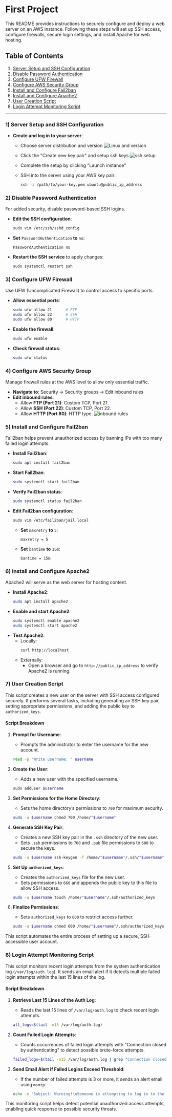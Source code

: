 # First Project

This README provides instructions to securely configure and deploy a web server on an AWS instance. Following these steps will set up SSH access, configure firewalls, secure login settings, and install Apache for web hosting.

## Table of Contents
1. [Server Setup and SSH Configuration](#1-server-setup-and-ssh-configuration)
2. [Disable Password Authentication](#2-disable-password-authentication)
3. [Configure UFW Firewall](#3-configure-ufw-firewall)
4. [Configure AWS Security Group](#4-configure-aws-security-group)
5. [Install and Configure Fail2ban](#5-install-and-configure-fail2ban)
6. [Install and Configure Apache2](#6-install-and-configure-apache2)
7. [User Creation Script](#7-user-creation-script)
6. [Login Attempt Monitoring Script](#8-login-attempt-monitoring-script)

---

### 1) Server Setup and SSH Configuration
- **Create and log in to your server**:
  - Choose server distribution and version
    ![Linux and version](./imgs/aws_1.png)

  - Click the "Create new key pair" and setup ssh keys
    ![ssh setup](./imgs/aws_2.png)

  - Complete the setup by clicking "Launch instance"

  - SSH into the server using your AWS key pair:
    ```bash
    ssh -i /path/to/your-key.pem ubuntu@public_ip_address
    ```

### 2) Disable Password Authentication
For added security, disable password-based SSH logins.

- **Edit the SSH configuration**:
  ```bash
  sudo vim /etc/ssh/sshd_config
  ```
- **Set** `PasswordAuthentication` **to** `no`:
  ```plaintext
  PasswordAuthentication no
  ```
- **Restart the SSH service** to apply changes:
  ```bash
  sudo systemctl restart ssh
  ```

### 3) Configure UFW Firewall
Use UFW (Uncomplicated Firewall) to control access to specific ports.

- **Allow essential ports**:
  ```bash
  sudo ufw allow 21      # FTP
  sudo ufw allow 22      # SSH
  sudo ufw allow 80      # HTTP
  ```
- **Enable the firewall**:
  ```bash
  sudo ufw enable
  ```
- **Check firewall status**:
  ```bash
  sudo ufw status
  ```

### 4) Configure AWS Security Group
Manage firewall rules at the AWS level to allow only essential traffic.

- **Navigate to**: Security -> Security groups -> Edit inbound rules
- **Edit inbound rules**:
  - Allow **FTP (Port 21)**: Custom TCP, Port 21.
  - Allow **SSH (Port 22)**: Custom TCP, Port 22.
  - Allow **HTTP (Port 80)**: HTTP type.
  ![inbound rules](./imgs/aws_3.png)

### 5) Install and Configure Fail2ban
Fail2ban helps prevent unauthorized access by banning IPs with too many failed login attempts.

- **Install Fail2ban**:
  ```bash
  sudo apt install fail2ban
  ```
- **Start Fail2ban**:
  ```bash
  sudo systemctl start fail2ban
  ```
- **Verify Fail2ban status**:
  ```bash
  sudo systemctl status fail2ban
  ```
- **Edit Fail2ban configuration**:
  ```bash
  sudo vim /etc/fail2ban/jail.local
  ```
  - **Set** `maxretry` **to** `5`:
    ```plaintext
    maxretry = 5
    ```
  - **Set** `bantime` **to** `15m`:
    ```plaintext
    bantime = 15m
    ```

### 6) Install and Configure Apache2
Apache2 will serve as the web server for hosting content.

- **Install Apache2**:
  ```bash
  sudo apt install apache2
  ```
- **Enable and start Apache2**:
  ```bash
  sudo systemctl enable apache2
  sudo systemctl start apache2
  ```
- **Test Apache2**:
  - Locally: 
    ```bash
    curl http://localhost
    ```
  - Externally:
    - Open a browser and go to `http://public_ip_address` to verify Apache2 is running.

### 7) User Creation Script

This script creates a new user on the server with SSH access configured securely. It performs several tasks, including generating an SSH key pair, setting appropriate permissions, and adding the public key to `authorized_keys`.

#### Script Breakdown

1. **Prompt for Username**:
   - Prompts the administrator to enter the username for the new account.
   ```bash
   read -p "Write username: " username
   ```

2. **Create the User**:
   - Adds a new user with the specified username.
   ```bash
   sudo adduser $username
   ```

3. **Set Permissions for the Home Directory**:
   - Sets the home directory’s permissions to `700` for maximum security.
   ```bash
   sudo -u $username chmod 700 /home/"$username"
   ```

4. **Generate SSH Key Pair**:
   - Creates a new SSH key pair in the `.ssh` directory of the new user.
   - Sets `.ssh` permissions to `700` and `.pub` file permissions to `600` to secure the keys.
   ```bash
   sudo -u $username ssh-keygen -f /home/"$username"/.ssh/"$username"
   ```

5. **Set Up `authorized_keys`**:
   - Creates the `authorized_keys` file for the new user.
   - Sets permissions to `660` and appends the public key to this file to allow SSH access.
   ```bash
   sudo -u $username touch /home/"$username"/.ssh/authorized_keys
   ```

6. **Finalize Permissions**:
   - Sets `authorized_keys` to `600` to restrict access further.
   ```bash
   sudo -u $username chmod 600 /home/"$username"/.ssh/authorized_keys
   ```

This script automates the entire process of setting up a secure, SSH-accessible user account.

### 8) Login Attempt Monitoring Script

This script monitors recent login attempts from the system authentication log (`/var/log/auth.log`). It sends an email alert if it detects multiple failed login attempts within the last 15 lines of the log.

#### Script Breakdown

1. **Retrieve Last 15 Lines of the Auth Log**:
   - Reads the last 15 lines of `/var/log/auth.log` to check recent login attempts.
   ```bash
   all_logs=$(tail -n15 /var/log/auth.log)
   ```

2. **Count Failed Login Attempts**:
   - Counts occurrences of failed login attempts with "Connection closed by authenticating" to detect possible brute-force attempts.
   ```bash
   failed_logs=$(tail -n15 /var/log/auth.log | grep "Connection closed by authenticating" | wc -l)
   ```

3. **Send Email Alert if Failed Logins Exceed Threshold**:
   - If the number of failed attempts is 3 or more, it sends an alert email using `msmtp`.
   ```bash
   echo -e "Subject: Warning!\nSomeone is attempting to log in to the server." | msmtp andranikadyan@gmail.com
   ```

This monitoring script helps detect potential unauthorized access attempts, enabling quick response to possible security threats.